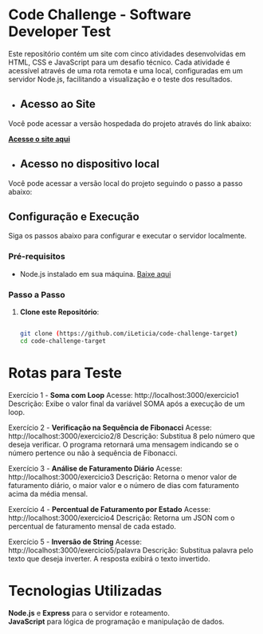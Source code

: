 # Code Challenge - Software Developer Test

Este repositório contém um site com cinco atividades desenvolvidas em HTML, CSS e JavaScript para um desafio técnico. Cada atividade é acessível através de uma rota remota e uma local, configuradas em um servidor Node.js, facilitando a visualização e o teste dos resultados.


- ## Acesso ao Site

Você pode acessar a versão hospedada do projeto através do link abaixo:

[**Acesse o site aqui**](https://code-challenge-target.vercel.app/)


- ## Acesso no dispositivo local

Você pode acessar a versão local do projeto seguindo o passo a passo abaixo:


## Configuração e Execução

Siga os passos abaixo para configurar e executar o servidor localmente.


### Pré-requisitos

- Node.js instalado em sua máquina. [Baixe aqui](https://nodejs.org/)
  


### Passo a Passo

1. **Clone este Repositório**:
   ```bash
   
   git clone (https://github.com/iLeticia/code-challenge-target)
   cd code-challenge-target


# Rotas para Teste
   
Exercício 1 - **Soma com Loop**
Acesse: http://localhost:3000/exercicio1
Descrição: Exibe o valor final da variável SOMA após a execução de um loop.

Exercício 2 - **Verificação na Sequência de Fibonacci**
Acesse: http://localhost:3000/exercicio2/8
Descrição: Substitua 8 pelo número que deseja verificar. O programa retornará uma mensagem indicando se o número pertence ou não à sequência de Fibonacci.

Exercício 3 - **Análise de Faturamento Diário**
Acesse: http://localhost:3000/exercicio3
Descrição: Retorna o menor valor de faturamento diário, o maior valor e o número de dias com faturamento acima da média mensal.

Exercício 4 - **Percentual de Faturamento por Estado**
Acesse: http://localhost:3000/exercicio4
Descrição: Retorna um JSON com o percentual de faturamento mensal de cada estado.

Exercício 5 - **Inversão de String**
Acesse: http://localhost:3000/exercicio5/palavra
Descrição: Substitua palavra pelo texto que deseja inverter. A resposta exibirá o texto invertido.


# Tecnologias Utilizadas

**Node.js** e **Express** para o servidor e roteamento.<br>
**JavaScript** para lógica de programação e manipulação de dados.
